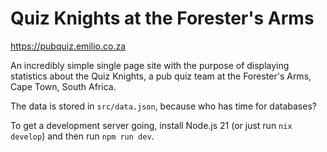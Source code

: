 # Quiz Knights at the Forester's Arms

<https://pubquiz.emilio.co.za>

An incredibly simple single page site with the purpose of displaying statistics about the Quiz Knights, a pub quiz team at the Forester's Arms, Cape Town, South Africa.

The data is stored in `src/data.json`, because who has time for databases?

To get a development server going, install Node.js 21 (or just run `nix develop`) and then run `npm run dev`.